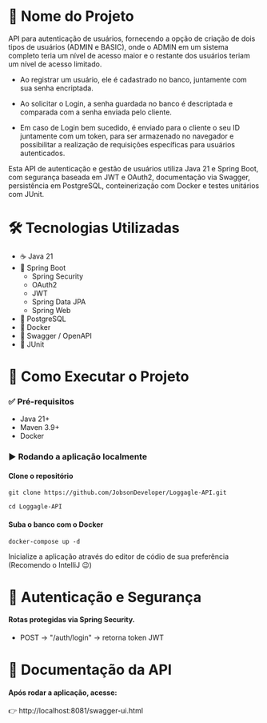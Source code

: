 # 📌 Nome do Projeto

API para autenticação de usuários, fornecendo a opção de criação de dois tipos de usuários (ADMIN e BASIC), onde o ADMIN em um sistema completo teria um nível de acesso maior e o restante dos usuários teriam um nível de acesso limitado.

- Ao registrar um usuário, ele é cadastrado no banco, juntamente com sua senha encriptada.
  
- Ao solicitar o Login, a senha guardada no banco é descriptada e comparada com a senha enviada pelo cliente.
  
- Em caso de Login bem sucedido, é enviado para o cliente o seu ID juntamente com um token, para ser armazenado no navegador e possibilitar a realização de requisições específicas para usuários autenticados.

Esta API de autenticação e gestão de usuários utiliza Java 21 e Spring Boot, com segurança baseada em JWT e OAuth2, documentação via Swagger, persistência em PostgreSQL, conteinerização com Docker e testes unitários com JUnit.

# 🛠️ Tecnologias Utilizadas
- ☕ Java 21
- 🌱 Spring Boot
  - Spring Security
  - OAuth2
  - JWT
  - Spring Data JPA
  - Spring Web
- 🐘 PostgreSQL
- 🐳 Docker
- 📖 Swagger / OpenAPI
- 🧪 JUnit

# 🚀 Como Executar o Projeto
### ✅ Pré-requisitos
- Java 21+
- Maven 3.9+
- Docker

### ▶️ Rodando a aplicação localmente
#### Clone o repositório
```
git clone https://github.com/JobsonDeveloper/Loggagle-API.git
```
```
cd Loggagle-API
```

#### Suba o banco com o Docker
```
docker-compose up -d
```

Inicialize a aplicação através do editor de códio de sua preferência (Recomendo o IntelliJ :wink:)

# 🔑 Autenticação e Segurança
#### Rotas protegidas via Spring Security.
- POST → "/auth/login" → retorna token JWT

# 📖 Documentação da API
#### Após rodar a aplicação, acesse:
👉 http://localhost:8081/swagger-ui.html

